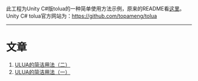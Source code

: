 此工程为Unity C#版tolua的一种简单使用方法示例，原来的README看[这里](/README_ORIGIN.md)。  
Unity C# tolua官方网站为：https://github.com/topameng/tolua

---------------
# 文章
1. [ULUA的简洁用法（二）](http://blog.csdn.net/you_lan_hai/article/details/70554237)
2. [ULUA的简洁用法（一）](http://blog.csdn.net/you_lan_hai/article/details/51059510)

